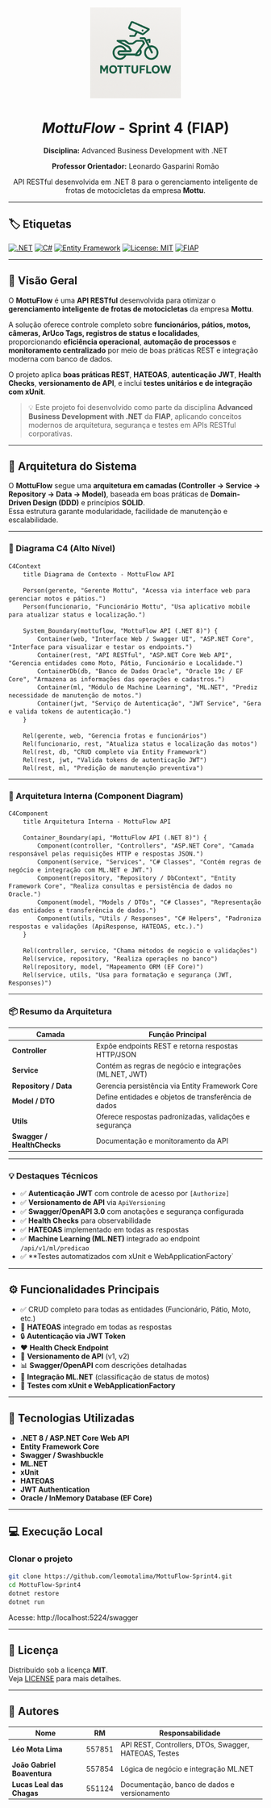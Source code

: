 <div align="center">
  <img src="https://github.com/thejaobiell/MottuFlowJava/blob/main/MottuFlow/src/main/resources/static/images/logo.png?raw=true" alt="MottuFlow Logo" width="180"/>
  
  <h1><i><b>MottuFlow</b></i> - Sprint 4 (FIAP)</h1>
  <p><b>Disciplina:</b> Advanced Business Development with .NET</p>
  <p><b>Professor Orientador:</b> Leonardo Gasparini Romão </p>
  <p>API RESTful desenvolvida em .NET 8 para o gerenciamento inteligente de frotas de motocicletas da empresa <b>Mottu</b>.</p>
</div>

---

## 🏷️ Etiquetas
[![.NET](https://img.shields.io/badge/.NET-8.0-blue.svg)](https://dotnet.microsoft.com/)
[![C#](https://img.shields.io/badge/C%23-ASP.NET_Core-green.svg)](https://learn.microsoft.com/aspnet/core)
[![Entity Framework](https://img.shields.io/badge/ORM-Entity%20Framework%20Core-purple.svg)](https://learn.microsoft.com/ef/)
[![License: MIT](https://img.shields.io/badge/License-MIT-green.svg)](https://choosealicense.com/licenses/mit/)
[![FIAP](https://img.shields.io/badge/FIAP-2TDSB-red.svg)](https://www.fiap.com.br/)

---

## 🎯 Visão Geral

O **MottuFlow** é uma **API RESTful** desenvolvida para otimizar o **gerenciamento inteligente de frotas de motocicletas** da empresa **Mottu**.

A solução oferece controle completo sobre **funcionários, pátios, motos, câmeras, ArUco Tags, registros de status e localidades**,  
proporcionando **eficiência operacional**, **automação de processos** e **monitoramento centralizado** por meio de boas práticas REST e integração moderna com banco de dados.

O projeto aplica **boas práticas REST**, **HATEOAS**, **autenticação JWT**, **Health Checks**, **versionamento de API**, e inclui **testes unitários e de integração com xUnit**.

> 💡 Este projeto foi desenvolvido como parte da disciplina **Advanced Business Development with .NET** da **FIAP**, aplicando conceitos modernos de arquitetura, segurança e testes em APIs RESTful corporativas.

---

## 🧠 Arquitetura do Sistema

O **MottuFlow** segue uma **arquitetura em camadas (Controller → Service → Repository → Data → Model)**, baseada em boas práticas de **Domain-Driven Design (DDD)** e princípios **SOLID**.  
Essa estrutura garante modularidade, facilidade de manutenção e escalabilidade.

---

### 🧩 Diagrama C4 (Alto Nível)

```mermaid
C4Context
    title Diagrama de Contexto - MottuFlow API

    Person(gerente, "Gerente Mottu", "Acessa via interface web para gerenciar motos e pátios.")
    Person(funcionario, "Funcionário Mottu", "Usa aplicativo mobile para atualizar status e localização.")

    System_Boundary(mottuflow, "MottuFlow API (.NET 8)") {
        Container(web, "Interface Web / Swagger UI", "ASP.NET Core", "Interface para visualizar e testar os endpoints.")
        Container(rest, "API RESTful", "ASP.NET Core Web API", "Gerencia entidades como Moto, Pátio, Funcionário e Localidade.")
        ContainerDb(db, "Banco de Dados Oracle", "Oracle 19c / EF Core", "Armazena as informações das operações e cadastros.")
        Container(ml, "Módulo de Machine Learning", "ML.NET", "Prediz necessidade de manutenção de motos.")
        Container(jwt, "Serviço de Autenticação", "JWT Service", "Gera e valida tokens de autenticação.")
    }

    Rel(gerente, web, "Gerencia frotas e funcionários")
    Rel(funcionario, rest, "Atualiza status e localização das motos")
    Rel(rest, db, "CRUD completo via Entity Framework")
    Rel(rest, jwt, "Valida tokens de autenticação JWT")
    Rel(rest, ml, "Predição de manutenção preventiva")
```

---

### 🧱 Arquitetura Interna (Component Diagram)

```mermaid
C4Component
    title Arquitetura Interna - MottuFlow API

    Container_Boundary(api, "MottuFlow API (.NET 8)") {
        Component(controller, "Controllers", "ASP.NET Core", "Camada responsável pelas requisições HTTP e respostas JSON.")
        Component(service, "Services", "C# Classes", "Contém regras de negócio e integração com ML.NET e JWT.")
        Component(repository, "Repository / DbContext", "Entity Framework Core", "Realiza consultas e persistência de dados no Oracle.")
        Component(model, "Models / DTOs", "C# Classes", "Representação das entidades e transferência de dados.")
        Component(utils, "Utils / Responses", "C# Helpers", "Padroniza respostas e validações (ApiResponse, HATEOAS, etc.).")
    }

    Rel(controller, service, "Chama métodos de negócio e validações")
    Rel(service, repository, "Realiza operações no banco")
    Rel(repository, model, "Mapeamento ORM (EF Core)")
    Rel(service, utils, "Usa para formatação e segurança (JWT, Responses)")
```

---

### 📦 Resumo da Arquitetura

| Camada | Função Principal |
|---------|------------------|
| **Controller** | Expõe endpoints REST e retorna respostas HTTP/JSON |
| **Service** | Contém as regras de negócio e integrações (ML.NET, JWT) |
| **Repository / Data** | Gerencia persistência via Entity Framework Core |
| **Model / DTO** | Define entidades e objetos de transferência de dados |
| **Utils** | Oferece respostas padronizadas, validações e segurança |
| **Swagger / HealthChecks** | Documentação e monitoramento da API |

---

### 💡 Destaques Técnicos
- ✅ **Autenticação JWT** com controle de acesso por `[Authorize]`
- ✅ **Versionamento de API** via `ApiVersioning`
- ✅ **Swagger/OpenAPI 3.0** com anotações e segurança configurada
- ✅ **Health Checks** para observabilidade
- ✅ **HATEOAS** implementado em todas as respostas
- ✅ **Machine Learning (ML.NET)** integrado ao endpoint `/api/v1/ml/predicao`
- ✅ **Testes automatizados com xUnit e WebApplicationFactory`

---

## ⚙️ Funcionalidades Principais

- ✅ CRUD completo para todas as entidades (Funcionário, Pátio, Moto, etc.)
- 🔗 **HATEOAS** integrado em todas as respostas
- 🔒 **Autenticação via JWT Token**
- ❤️ **Health Check Endpoint**
- 🧩 **Versionamento de API** (v1, v2)
- 📊 **Swagger/OpenAPI** com descrições detalhadas
- 🧠 **Integração ML.NET** (classificação de status de motos)
- 🧪 **Testes com xUnit e WebApplicationFactory**

---

## 🧰 Tecnologias Utilizadas

- **.NET 8 / ASP.NET Core Web API**
- **Entity Framework Core**
- **Swagger / Swashbuckle**
- **ML.NET**
- **xUnit**
- **HATEOAS**
- **JWT Authentication**
- **Oracle / InMemory Database (EF Core)**

---

## 💻 Execução Local

### Clonar o projeto
```bash
git clone https://github.com/leomotalima/MottuFlow-Sprint4.git
cd MottuFlow-Sprint4
dotnet restore
dotnet run
```
Acesse: http://localhost:5224/swagger

---

## 📜 Licença

Distribuído sob a licença **MIT**.  
Veja [LICENSE](https://choosealicense.com/licenses/mit/) para mais detalhes.

---

## 👥 Autores

| Nome | RM | Responsabilidade |
|------|----|------------------|
| **Léo Mota Lima** | 557851 | API REST, Controllers, DTOs, Swagger, HATEOAS, Testes |
| **João Gabriel Boaventura** | 557854 | Lógica de negócio e integração ML.NET |
| **Lucas Leal das Chagas** | 551124 | Documentação, banco de dados e versionamento |
